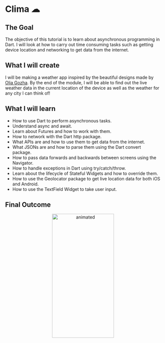 # Clima ☁

## The Goal

The objective of this tutorial is to learn about asynchronous programming in Dart. I will look at how to carry out time consuming tasks such as getting device location and networking to get data from the internet. 

## What I will create

I will be making a weather app inspired by the beautiful designs made by [Olia Gozha](https://dribbble.com/shots/4663154-). By the end of the module, I will be able to find out the live weather data in the current location of the device as well as the weather for any city I can think of!

## What I will learn

- How to use Dart to perform asynchronous tasks.
- Understand async and await.
- Learn about Futures and how to work with them.
- How to network with the Dart http package.
- What APIs are and how to use them to get data from the internet.
- What JSONs are and how to parse them using the Dart convert package.
- How to pass data forwards and backwards between screens using the Navigator.
- How to handle exceptions in Dart using try/catch/throw.
- Learn about the lifecycle of Stateful Widgets and how to override them.
- How to use the Geolocator package to get live location data for both iOS and Android.
- How to use the TextField Widget to take user input.

## Final Outcome

<p align="center">
  <img src="https://github.com/londonappbrewery/Images/blob/master/clima-demo.gif" width="200" height="400" alt="animated" />
</p>

